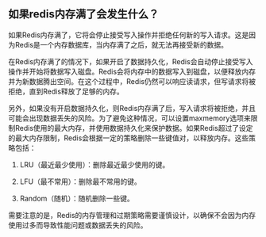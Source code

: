 ## 如果redis内存满了会发生什么？

如果Redis内存满了，它将会停止接受写入操作并拒绝任何新的写入请求。这是因为Redis是一个内存数据库，当内存满了之后，就无法再接受新的数据。

在Redis内存满了的情况下，如果开启了数据持久化，Redis会自动停止接受写入操作并开始将数据写入磁盘。Redis会将内存中的数据写入到磁盘，以便释放内存并为新数据腾出空间。在这个过程中，Redis仍然可以响应读请求，但写请求将被拒绝，直到Redis释放了足够的内存。

另外，如果没有开启数据持久化，则Redis内存满了后，写入请求将被拒绝，并且可能会出现数据丢失的风险。为了避免这种情况，可以设置maxmemory选项来限制Redis使用的最大内存，并使用数据持久化来保护数据。如果Redis超过了设定的最大内存限制，Redis会根据一定的策略删除一些键值对，以释放内存。这些策略包括：

1. LRU（最近最少使用）：删除最近最少使用的键。

2. LFU（最不常用）：删除最不常用的键。

3. Random（随机）：随机删除一些键。

需要注意的是，Redis的内存管理和过期策略需要谨慎设计，以确保不会因为内存使用过多而导致性能问题或数据丢失的风险。

